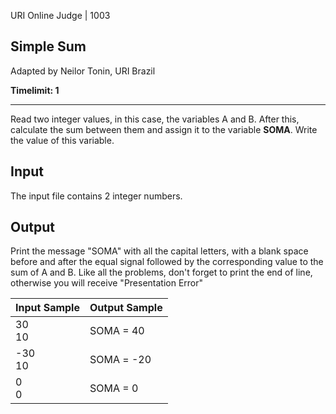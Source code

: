 URI Online Judge | 1003

## Simple Sum

Adapted by Neilor Tonin, URI Brazil

**Timelimit: 1**

---

Read two integer values, in this case, the variables A and B. After this, calculate the sum between them and assign it to the variable **SOMA**. Write the value of this variable.

## Input

The input file contains 2 integer numbers.

## Output

Print the message "SOMA" with all the capital letters, with a blank space before and after the equal signal followed by the corresponding value to the sum of A and B. Like all the problems, don't forget to print the end of line, otherwise you will receive "Presentation Error"

| **Input Sample** | **Output Sample** |
| :--------------- | :---------------- |
| 30 <br />10      | SOMA = 40         |
| -30 <br />10     | SOMA = -20        |
| 0 <br />0        | SOMA = 0          |
